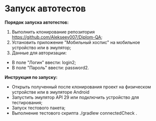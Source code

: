 # Запуск автотестов

**Порядок запуска автотестов:**

1. Выполнить клонирование репозитория https://github.com/Alekseev007/Diplom-QA;  
2. Установить приложение "Мобильный хоспис" на мобильное устройство или в эмулятор;
3. Данные для авторизации:
- В поле "Логин" ввести: login2;
- В поле "Пароль" ввести: password2.

**Инструкция по запуску:**
- Открыть полученный после клонирования проект на физическом устройстве или в эмуляторе Android
- Запустить эмулятор API 29 или подключить устройство для тестирования;
- Запуск тестового пакета;
- Выполнение тестового скрипта ./gradlew connectedCheck .
